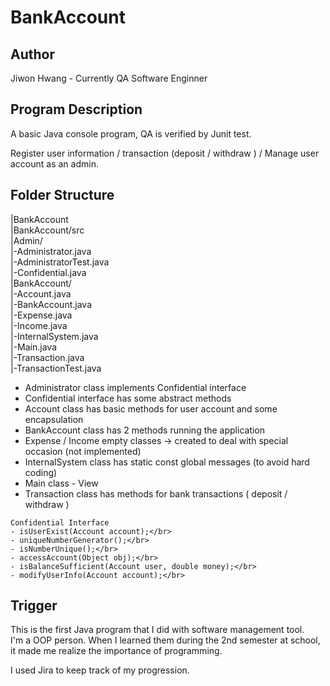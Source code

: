 # BankAccount

## Author
Jiwon Hwang - Currently QA Software Enginner</br>

## Program Description
A basic Java console program, QA is verified by Junit test.</br>

Register user information / transaction (deposit / withdraw ) / Manage user account as an admin.</br>

## Folder Structure
|BankAccount</br> 
|BankAccount/src</br>
 |Admin/</br> 
  |-Administrator.java</br> 
  |-AdministratorTest.java</br> 
  |-Confidential.java</br> 
 |BankAccount/</br> 
  |-Account.java</br> 
  |-BankAccount.java</br> 
  |-Expense.java</br> 
  |-Income.java</br> 
  |-InternalSystem.java</br> 
  |-Main.java</br> 
  |-Transaction.java</br>
  |-TransactionTest.java</br> 
  
 * Administrator class implements Confidential interface</br>
 * Confidential interface has some abstract methods</br>
 * Account class has basic methods for user account and some encapsulation</br>
 * BankAccount class has 2 methods running the application</br>
 * Expense / Income empty classes -> created to deal with special occasion (not implemented)</br>
 * InternalSystem class has static const global messages (to avoid hard coding)</br>
 * Main class - View</br>
 * Transaction class has methods for bank transactions ( deposit / withdraw )</br>
 
 ```
 Confidential Interface
 - isUserExist(Account account);</br>
 - uniqueNumberGenerator();</br>
 - isNumberUnique();</br>
 - accessAccount(Object obj);</br>
 - isBalanceSufficient(Account user, double money);</br>
 - modifyUserInfo(Account account);</br>
 ```

## Trigger
This is the first Java program that I did with software management tool.</br>
I'm a OOP person. When I learned them during the 2nd semester at school, it made me realize the importance of programming.</br>

I used Jira to keep track of my progression.</br>

